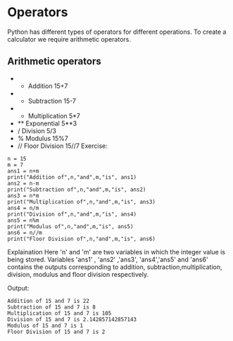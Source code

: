 # Operators
Python has different types of operators for different operations. To create a calculator we require arithmetic operators.

## Arithmetic operators

-  +	Addition	15+7
-  -	Subtraction	15-7
-  *	Multiplication	5*7
-  **	Exponential	5**3
-  /	Division	5/3
-  %	Modulus	15%7
-  //	Floor Division	15//7
Exercise:
```
n = 15
m = 7
ans1 = n+m
print("Addition of",n,"and",m,"is", ans1)
ans2 = n-m
print("Subtraction of",n,"and",m,"is", ans2)
ans3 = n*m
print("Multiplication of",n,"and",m,"is", ans3)
ans4 = n/m
print("Division of",n,"and",m,"is", ans4)
ans5 = n%m
print("Modulus of",n,"and",m,"is", ans5)
ans6 = n//m
print("Floor Division of",n,"and",m,"is", ans6)
```
Explaination
Here 'n' and 'm' are two variables in which the integer value is being stored. Variables 'ans1' , 'ans2' ,'ans3', 'ans4','ans5' and 'ans6' contains the outputs corresponding to addition, subtraction,multiplication, division, modulus and floor division respectively.

Output:
```
Addition of 15 and 7 is 22
Subtraction of 15 and 7 is 8
Multiplication of 15 and 7 is 105
Division of 15 and 7 is 2.142857142857143
Modulus of 15 and 7 is 1
Floor Division of 15 and 7 is 2
```

